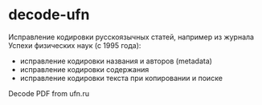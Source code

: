 # decode-ufn

Исправление кодировки русскоязычных статей, например из журнала Успехи физических наук (с 1995 года):
- исправление кодировки названия и авторов (metadata)
- исправление кодировки содержания
- исправление кодировки текста при копировании и поиске

Decode PDF from ufn.ru
